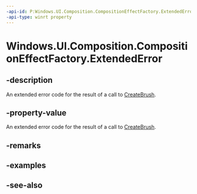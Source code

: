 ```yaml
---
-api-id: P:Windows.UI.Composition.CompositionEffectFactory.ExtendedError
-api-type: winrt property
---
```


<!-- Property syntax
public Windows.Foundation.HResult ExtendedError { get; }
-->

# Windows.UI.Composition.CompositionEffectFactory.ExtendedError

## -description
An extended error code for the result of a call to [CreateBrush](compositioneffectfactory_createbrush_639615316.md).



## -property-value
An extended error code for the result of a call to [CreateBrush](compositioneffectfactory_createbrush_639615316.md).

## -remarks

## -examples

## -see-also
